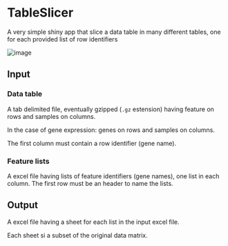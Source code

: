# TableSlicer
A very simple shiny app that slice a data table in many different tables, one for each provided list of row identifiers

![image](https://github.com/molinerisLab/TableSlicer/assets/5821630/a51d7f55-4728-4c03-9d68-d74fe0f10a12)

## Input

### Data table
A tab delimited file, eventually gzipped (`.gz` estension) having feature on rows and samples on columns.

In the case of gene expression: genes on rows and samples on columns.

The first column must contain a row identifier (gene name).

### Feature lists
A excel file having lists of feature identifiers (gene names), one list in each column.
The first row must be an header to name the lists.

## Output

A excel file having a sheet for each list in the input excel file.

Each sheet si a subset of the original data matrix.
